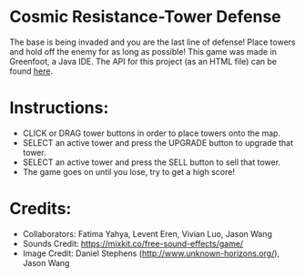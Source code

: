 # Cosmic Resistance-Tower Defense
The base is being invaded and you are the last line of defense! Place towers and hold off the enemy for as long as possible!
This game was made in Greenfoot, a Java IDE.
The API for this project (as an HTML file) can be found [here](https://github.com/QuintonMak/Cosmic-Resistance---Tower-Defense/blob/main/Cosmic%20Resistance%20-%20Tower%20Defense/doc/allclasses-index.html).

# Instructions:
- CLICK or DRAG tower buttons in order to place towers onto the map.
- SELECT an active tower and press the UPGRADE button to upgrade that tower.
- SELECT an active tower and press the SELL button to sell that tower.
- The game goes on until you lose, try to get a high score!

# Credits:
- Collaborators: Fatima Yahya, Levent Eren, Vivian Luo, Jason Wang
- Sounds Credit: https://mixkit.co/free-sound-effects/game/
- Image Credit: Daniel Stephens (http://www.unknown-horizons.org/), Jason Wang
